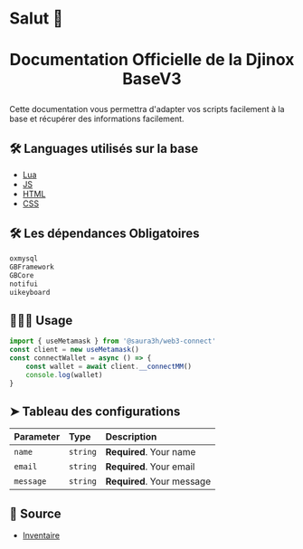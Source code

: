 # Salut 👋
# <p align="center">Documentation Officielle de la Djinox BaseV3</p>
  
Cette documentation vous permettra d'adapter vos scripts facilement à la base et récupérer des informations facilement.
        
## 🛠️ Languages utilisés sur la base
- [Lua](https://www.lua.org/)
- [JS](https://developer.mozilla.org/fr/docs/Web/JavaScript)
- [HTML](https://developer.mozilla.org/fr/docs/Web/HTML)
- [CSS](https://developer.mozilla.org/fr/docs/Web/CSS/Reference)
    
## 🛠️ Les dépendances Obligatoires   
```bash
oxmysql
GBFramework
GBCore
notifui
uikeyboard
```
        
## 🧑🏻‍💻 Usage
```js
import { useMetamask } from '@saura3h/web3-connect'
const client = new useMetamask()
const connectWallet = async () => {
    const wallet = await client.__connectMM()
    console.log(wallet)
}
```
        
## ➤ Tableau des configurations

| Parameter | Type     | Description                |
| :-------- | :------- | :------------------------- |
| `name`   | `string` | **Required**. Your name    |
| `email`  | `string` | **Required**. Your email   |
| `message`| `string` | **Required**. Your message |
        
## 🙇 Source      
- [Inventaire](https://freamee.github.io/category/-inventory-40)
